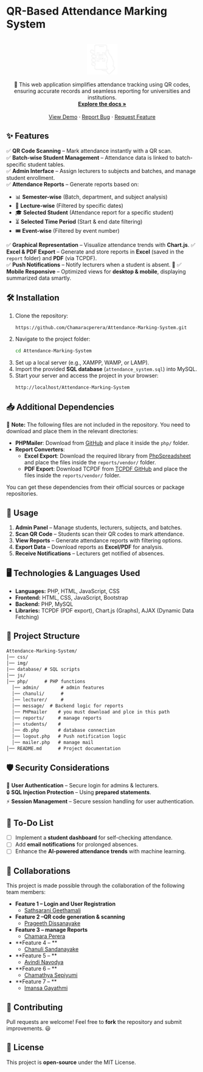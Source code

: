 # QR-Based Attendance Marking System
<br />
<div align="center">
  <a href="https://github.com/Chamaracperera/Attendance-Marking-System.git">
    <img src="img/logo.png" alt="Logo" width="80" height="80">
  </a>

  <p align="center">
    🚀 This web application simplifies attendance tracking using QR codes, ensuring accurate records and seamless reporting for universities and institutions.
    <br />
    <a href="https://github.com/Chamaracperera/Attendance-Marking-System.git"><strong>Explore the docs »</strong></a>
    <br />
    <br />
    <a href="https://github.com/Chamaracperera/Attendance-Marking-System.git">View Demo</a>
    ·
    <a href="https://github.com/Chamaracperera/Attendance-Marking-System/issues/new?labels=bug&template=bug-report---.md">Report Bug</a>
    ·
    <a href="https://github.com/Chamaracperera/Attendance-Marking-System/issues/new?labels=enhancement&template=feature-request---.md">Request Feature</a>
  </p>
</div>



## ✨ Features

✅ **QR Code Scanning** – Mark attendance instantly with a QR scan.  
✅ **Batch-wise Student Management** – Attendance data is linked to batch-specific student tables.  
✅ **Admin Interface** – Assign lecturers to subjects and batches, and manage student enrollment.  
✅ **Attendance Reports** – Generate reports based on:
   - 📊 **Semester-wise** (Batch, department, and subject analysis)
   - 📅 **Lecture-wise** (Filtered by specific dates)
   - 🎓 **Selected Student** (Attendance report for a specific student)
   - ⏳ **Selected Time Period** (Start & end date filtering)
   - 🎟 **Event-wise** (Filtered by event number)

✅ **Graphical Representation** – Visualize attendance trends with **Chart.js**.
✅ **Excel & PDF Export** – Generate and store reports in **Excel** (saved in the `report` folder) and **PDF** (via TCPDF).  
✅ **Push Notifications** – Notify lecturers when a student is absent. 🔔
✅ **Mobile Responsive** – Optimized views for **desktop & mobile**, displaying summarized data smartly.

## 🛠 Installation

1. Clone the repository:
   ```bash
   https://github.com/Chamaracperera/Attendance-Marking-System.git
   ```
2. Navigate to the project folder:
   ```bash
   cd Attendance-Marking-System
   ```
3. Set up a local server (e.g., XAMPP, WAMP, or LAMP).
4. Import the provided **SQL database** (`attendance_system.sql`) into MySQL.
5. Start your server and access the project in your browser:
   ```
   http://localhost/Attendance-Marking-System
   ```

## 📥 Additional Dependencies

🚨 **Note:** The following files are not included in the repository. You need to download and place them in the relevant directories:

- **PHPMailer**: Download from [GitHub](https://github.com/PHPMailer/PHPMailer) and place it inside the `php/` folder.
- **Report Converters**:
  - **Excel Export**: Download the required library from [PhpSpreadsheet](https://github.com/PHPOffice/PhpSpreadsheet) and place the files inside the `reports/vendor/` folder.
  - **PDF Export**: Download TCPDF from [TCPDF GitHub](https://github.com/tecnickcom/TCPDF) and place the files inside the `reports/vendor/` folder.

You can get these dependencies from their official sources or package repositories.

## 🚀 Usage

1. **Admin Panel** – Manage students, lecturers, subjects, and batches.
2. **Scan QR Code** – Students scan their QR codes to mark attendance.
3. **View Reports** – Generate attendance reports with filtering options.
4. **Export Data** – Download reports as **Excel/PDF** for analysis.
5. **Receive Notifications** – Lecturers get notified of absences.

## 🖥 Technologies & Languages Used

- **Languages:** PHP, HTML, JavaScript, CSS
- **Frontend:** HTML, CSS, JavaScript, Bootstrap
- **Backend:** PHP, MySQL
- **Libraries:** TCPDF (PDF export), Chart.js (Graphs), AJAX (Dynamic Data Fetching)

## 📂 Project Structure
```
Attendance-Marking-System/
│── css/       
│── img/
|── database/ # SQL scripts
│── js/     
│── php/      # PHP functions 
  │── admin/        # admin features
  │── chanuli/      # 
  │── lecturer/     # 
  │── message/  # Backend logic for reports
  │── PHPmailer    # you must download and plce in this path
  │── reports/     # manage reports
  │── students/    # 
  │── db.php       # database connection
  │── logout.php   # Push notification logic
  │── mailer.php   # manage mail
│── README.md      # Project documentation
```

## 🛡 Security Considerations

🔐 **User Authentication** – Secure login for admins & lecturers.  
🔒 **SQL Injection Protection** – Using **prepared statements**.  
⚡ **Session Management** – Secure session handling for user authentication.  

## 📌 To-Do List

- [ ] Implement a **student dashboard** for self-checking attendance.
- [ ] Add **email notifications** for prolonged absences.
- [ ] Enhance the **AI-powered attendance trends** with machine learning.

## 🤝 Collaborations


This project is made possible through the collaboration of the following team members:

* **Feature 1 – Login and User Registration**
  * [Sathsarani Geethamali](https://github.com/Sathsarani2002)
* **Feature 2 –QR code generation & scanning**
  * [Prageeth Dissanayake](https://github.com/PrageethDisanayaka)
* **Feature 3 – manage Reports**
  * [Chamara Perera ](https://github.com/Chamaracperera)
* **Feature 4 –  **
  * [Chanuli Sandanayake](https://github.com/Chanuli-Sandanayake)
* **Feature 5 – **
  * [Avindi Navodya ](https://github.com/AvindiNavodya)
* **Feature 6 – **
  * [Chamathya Sepiyumi](https://github.com/Du2002)
* **Feature 7 – **
  * [Imansa Gayathmi](https://github.com/Imansa2002)
  

## 🤝 Contributing

Pull requests are welcome! Feel free to **fork** the repository and submit improvements. 😃

## 📄 License

This project is **open-source** under the MIT License.

